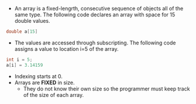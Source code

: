 
- An array is a fixed-lengrth, consecutive sequence of objects all of the same type. The following code declares an array with space for 15 double values.
```c++
double a[15]
```
- The values are accessed through subscripting. The following code assigns a value to location i=5 of the array.
```c++
int i = 5;
a[i] = 3.14159
```
- Indexing starts at 0.
- Arrays are **FIXED** in size.
	- They do not know their own size so the programmer must keep track of the size of each array.
